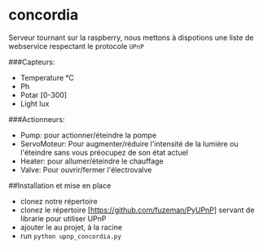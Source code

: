 # concordia

Serveur tournant sur la raspberry, nous mettons à dispotions une liste de webservice respectant le protocole `UPnP`

###Capteurs: 
- Temperature °C
- Ph 
- Potar [0-300]
- Light lux

###Actionneurs:
  * Pump: pour actionner/éteindre la pompe 
  * ServoMoteur: Pour augmenter/réduire l'intensité de la lumière ou l'éteindre sans vous préocupez de son état actuel
  * Heater: pour allumer/éteindre le chauffage
  * Valve: Pour ouvrir/fermer l'électrovalve

##Installation et mise en place

- clonez notre répertoire
- clonez le répertoire [https://github.com/fuzeman/PyUPnP] servant de librarie pour utiliser UPnP
- ajouter le au projet, à la racine
- run `python upnp_concordia.py`
